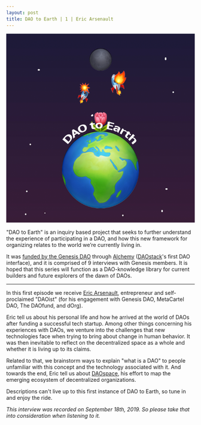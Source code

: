 ```yaml
---
layout: post
title: DAO to Earth | 1 | Eric Arsenault
---
```


![image](/assets/images/dao-to-earth.png)

"DAO to Earth" is an inquiry based project that seeks to further understand the experience of participating in a DAO, and how this new framework for organizing relates to the world we’re currently living in.

It was [funded by the Genesis DAO](https://docs.google.com/document/d/1ifwyPBI1dwYaCNH2fmF3ptHgb6gohStY_iLx3Rog0XE/edit) through [Alchemy](https://daostack.io/alchemy) ([DAOstack](https://daostack.io/)'s first DAO interface), and it is comprised of 9 interviews with Genesis members. It is hoped that this series will function as a DAO-knowledge library for current builders and future explorers of the dawn of DAOs.

---

In this first episode we receive [Eric Arsenault](https://twitter.com/eric_rsno), entrepreneur and self-proclaimed "DAOist" (for his engagement with Genesis DAO, MetaCartel DAO, The DAOfund, and dOrg).

Eric tell us about his personal life and how he arrived at the world of DAOs after funding a successful tech startup. Among other things concerning his experiences with DAOs, we venture into the challenges that new technologies face when trying to bring about change in human behavior. It was then inevitable to reflect on the decentralized space as a whole and whether it is living up to its claims.

Related to that, we brainstorm ways to explain "what is a DAO" to people unfamiliar with this concept and the technology associated with it. And towards the end, Eric tell us about [DAOspace](https://www.daospace.org/), his effort to map the emerging ecosystem of decentralized organizations.

Descriptions can't live up to this first instance of DAO to Earth, so tune in and enjoy the ride.


*This interview was recorded on September 18th, 2019. So please take that into consideration when listening to it.*
